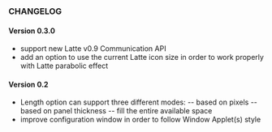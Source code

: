### CHANGELOG

#### Version 0.3.0

* support new Latte v0.9 Communication API
* add an option to use the current Latte icon size in order to work properly with Latte parabolic effect

#### Version 0.2

* Length option can support three different modes:
-- based on pixels
-- based on panel thickness
-- fill the entire available space
* improve configuration window in order to follow Window Applet(s) style

